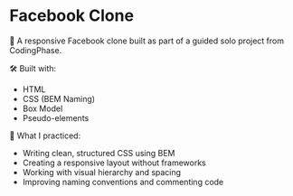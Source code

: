 # Facebook Clone

📘 A responsive Facebook clone built as part of a guided solo project from CodingPhase.

🛠️ Built with:
- HTML
- CSS (BEM Naming)
- Box Model
- Pseudo-elements

🎯 What I practiced:
- Writing clean, structured CSS using BEM
- Creating a responsive layout without frameworks
- Working with visual hierarchy and spacing
- Improving naming conventions and commenting code
